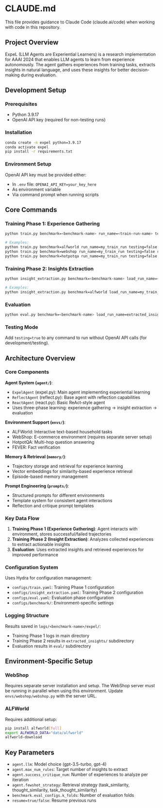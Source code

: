 # CLAUDE.md

This file provides guidance to Claude Code (claude.ai/code) when working with code in this repository.

## Project Overview

ExpeL (LLM Agents are Experiential Learners) is a research implementation for AAAI 2024 that enables LLM agents to learn from experience autonomously. The agent gathers experiences from training tasks, extracts insights in natural language, and uses these insights for better decision-making during evaluation.

## Development Setup

### Prerequisites
- Python 3.9.17
- OpenAI API key (required for non-testing runs)

### Installation
```bash
conda create -n expel python=3.9.17
conda activate expel
pip install -r requirements.txt
```

### Environment Setup
OpenAI API key must be provided either:
- In `.env` file: `OPENAI_API_KEY=your_key_here`
- As environment variable
- Via command prompt when running scripts

## Core Commands

### Training Phase 1: Experience Gathering
```bash
python train.py benchmark=<benchmark-name> run_name=<train-run-name> testing=false resume=false

# Examples:
python train.py benchmark=alfworld run_name=my_train_run testing=false resume=false
python train.py benchmark=webshop run_name=my_train_run testing=false resume=false
python train.py benchmark=hotpotqa run_name=my_train_run testing=false resume=false
```

### Training Phase 2: Insights Extraction
```bash
python insight_extraction.py benchmark=<benchmark-name> load_run_name=<train-run-name> run_name=<insights-run-name> agent.llm=gpt-4 agent.max_num_rules=<num> agent.success_critique_num=<num> testing=false resume=false

# Examples:
python insight_extraction.py benchmark=alfworld load_run_name=my_train_run run_name=my_insights_run agent.llm=gpt-4 agent.max_num_rules=10 agent.success_critique_num=8 testing=false resume=false
```

### Evaluation
```bash
python eval.py benchmark=<benchmark-name> load_run_name=extracted_insights/<insights-run-name> run_name=<eval-run-name> agent.fewshot_strategy=task_similarity agent.retrieval_kwargs.max_fewshot_tokens=auto testing=false resume=false
```

### Testing Mode
Add `testing=true` to any command to run without OpenAI API calls (for development/testing).

## Architecture Overview

### Core Components

**Agent System (`agent/`)**:
- `ExpelAgent` (expel.py): Main agent implementing experiential learning
- `ReflectAgent` (reflect.py): Base agent with reflection capabilities
- `ReactAgent` (react.py): Basic ReAct-style agent
- Uses three-phase learning: experience gathering → insight extraction → evaluation

**Environment Support (`envs/`)**:
- ALFWorld: Interactive text-based household tasks
- WebShop: E-commerce environment (requires separate server setup)
- HotpotQA: Multi-hop question answering
- FEVER: Fact verification

**Memory & Retrieval (`memory/`)**:
- Trajectory storage and retrieval for experience learning
- Vector embeddings for similarity-based experience retrieval
- Episode-based memory management

**Prompt Engineering (`prompts/`)**:
- Structured prompts for different environments
- Template system for consistent agent interactions
- Reflection and critique prompt templates

### Key Data Flow
1. **Training Phase 1 (Experience Gathering)**: Agent interacts with environment, stores successful/failed trajectories
2. **Training Phase 2 (Insight Extraction)**: Analyzes collected experiences to extract actionable insights
3. **Evaluation**: Uses extracted insights and retrieved experiences for improved performance

### Configuration System
Uses Hydra for configuration management:
- `configs/train.yaml`: Training Phase 1 configuration
- `configs/insight_extraction.yaml`: Training Phase 2 configuration
- `configs/eval.yaml`: Evaluation phase configuration
- `configs/benchmark/`: Environment-specific settings

### Logging Structure
Results saved in `logs/<benchmark-name>/expel/`:
- Training Phase 1 logs in main directory
- Training Phase 2 results in `extracted_insights/` subdirectory
- Evaluation results in `eval/` subdirectory

## Environment-Specific Setup

### WebShop
Requires separate server installation and setup. The WebShop server must be running in parallel when using this environment. Update `envs/webshop/webshop.py` with the server URL.

### ALFWorld
Requires additional setup:
```bash
pip install alfworld[full]
export ALFWORLD_DATA="data/alfworld"
alfworld-download
```

## Key Parameters

- `agent.llm`: Model choice (gpt-3.5-turbo, gpt-4)
- `agent.max_num_rules`: Target number of insights to extract
- `agent.success_critique_num`: Number of experiences to analyze per iteration
- `agent.fewshot_strategy`: Retrieval strategy (task_similarity, thought_similarity, task_thought_similarity)
- `benchmark.eval_configs.k_folds`: Number of evaluation folds
- `resume=true/false`: Resume previous runs